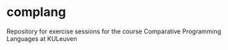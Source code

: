 complang
========

Repository for exercise sessions for the course Comparative Programming Languages at KULeuven
